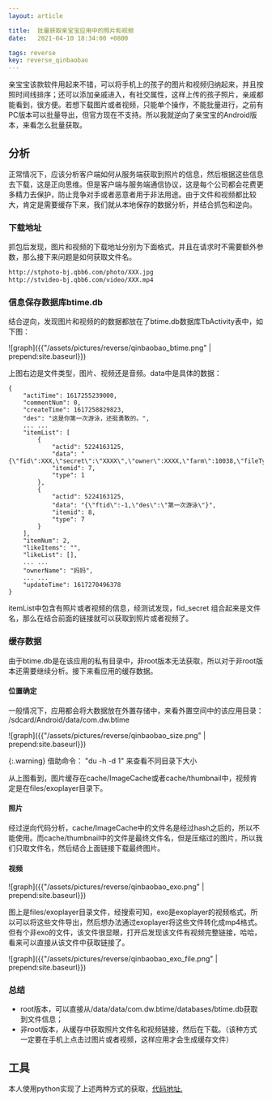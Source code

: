 ```yaml
---
layout: article

title:  批量获取亲宝宝应用中的照片和视频
date:   2021-04-10 18:34:00 +0800

tags: reverse
key: reverse_qinbaobao
---
```



亲宝宝该款软件用起来不错，可以将手机上的孩子的图片和视频归纳起来，并且按照时间线排序；还可以添加亲戚进入，有社交属性，这样上传的孩子照片，亲戚都能看到，很方便。若想下载图片或者视频，只能单个操作，不能批量进行，之前有PC版本可以批量导出，但官方现在不支持。所以我就逆向了亲宝宝的Android版本，来看怎么批量获取。

<!--more-->

## 分析

正常情况下，应该分析客户端如何从服务端获取到照片的信息，然后根据这些信息去下载，这是正向思维。但是客户端与服务端通信协议，这是每个公司都会花费更多精力去保护，防止竞争对手或者恶意者用于非法用途。由于文件和视频都比较大，肯定是需要缓存下来，我们就从本地保存的数据分析，并结合抓包和逆向。

### 下载地址

抓包后发现，图片和视频的下载地址分别为下面格式，并且在请求时不需要额外参数，那么接下来问题是如何获取文件名。

```bash
http://stphoto-bj.qbb6.com/photo/XXX.jpg
http://stvideo-bj.qbb6.com/video/XXX.mp4

```
### 信息保存数据库btime.db

结合逆向，发现图片和视频的的数据都放在了btime.db数据库TbActivity表中，如下图：

![graph]({{"/assets/pictures/reverse/qinbaobao_btime.png" | prepend:site.baseurl}})


上图右边是文件类型，图片、视频还是音频。data中是具体的数据：

```
{
    "actiTime": 1617255239000,
    "commentNum": 0,
    "createTime": 1617258829823,
    "des": "这是你第一次游泳，还挺勇敢的。",
    ... ...
    "itemList": [
        {
            "actid": 5224163125,
            "data": "{\"fid\":XXX,\"secret\":\"XXXX\",\"owner\":XXXX,\"farm\":10038,\"fileType\":2001,\"size\":91974876,\"uploadTime\":1617270373000,\"duration\":180800,\"width\":1280,\"height\":720,\"status\":1}",
            "itemid": 7,
            "type": 1
        },
        {
            "actid": 5224163125,
            "data": "{\"ftid\":-1,\"des\":\"第一次游泳\"}",
            "itemid": 8,
            "type": 7
        }
    ],
    "itemNum": 2,
    "likeItems": "",
    "likeList": [],
    ... ...
    "ownerName": "妈妈",
    ... ...
    "updateTime": 1617270496378
}
```

itemList中包含有照片或者视频的信息，经测试发现，fid_secret 组合起来是文件名，那么在结合前面的链接就可以获取到照片或者视频了。

### 缓存数据

由于btime.db是在该应用的私有目录中，非root版本无法获取，所以对于非root版本还需要继续分析。接下来看应用的缓存数据。

#### 位置确定

一般情况下，应用都会将大数据放在外置存储中，来看外置空间中的该应用目录： /sdcard/Android/data/com.dw.btime

![graph]({{"/assets/pictures/reverse/qinbaobao_size.png" | prepend:site.baseurl}})

{:.warning}
借助命令： "du -h -d 1" 来查看不同目录下大小

从上图看到，图片缓存在cache/ImageCache或者cache/thumbnail中，视频肯定是在files/exoplayer目录下。

#### 照片

经过逆向代码分析，cache/ImageCache中的文件名是经过hash之后的，所以不能使用。而cache/thumbnail中的文件是最终文件名，但是压缩过的图片，所以我们只取文件名，然后结合上面链接下载最终图片。

#### 视频

![graph]({{"/assets/pictures/reverse/qinbaobao_exo.png" | prepend:site.baseurl}})

图上是files/exoplayer目录文件，经搜索可知，exo是exoplayer的视频格式，所以可以将这些文件导出，然后想办法通过exoplayer将这些文件转化成mp4格式。但有个非exo的文件，该文件很显眼，打开后发现该文件有视频完整链接，哈哈，看来可以直接从该文件中获取链接了。

![graph]({{"/assets/pictures/reverse/qinbaobao_exo_file.png" | prepend:site.baseurl}})

### 总结

* root版本，可以直接从/data/data/com.dw.btime/databases/btime.db获取到文件信息；
* 非root版本，从缓存中获取照片文件名和视频链接，然后在下载。（该种方式一定要在手机上点击过图片或者视频，这样应用才会生成缓存文件）


## 工具

本人使用python实现了上述两种方式的获取，[代码地址.](https://github.com/liwugang/misc/blob/main/tools/qinbaobao.py)
